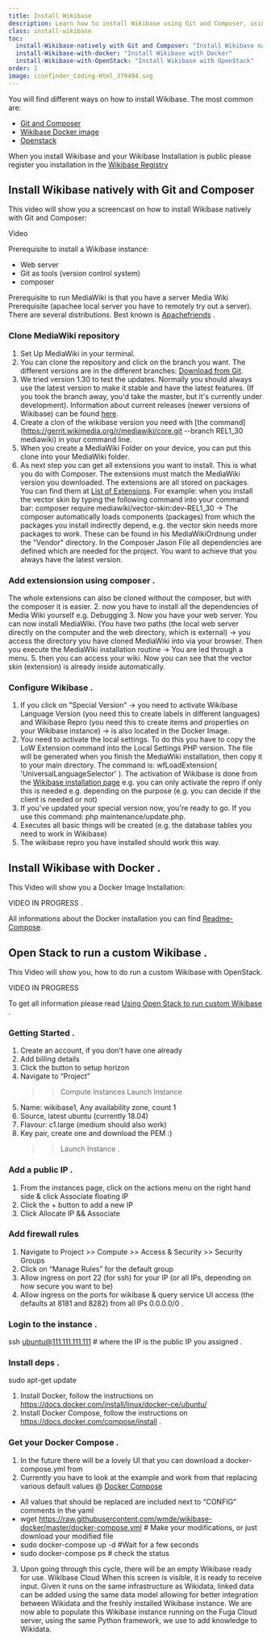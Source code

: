 ```yaml
---
title: Install Wikibase
description: Learn how to install Wikibase using Git and Composer, using the Wikibase Docker image or Open Stack
class: install-wikibase
toc:
  install-Wikibase-natively with Git and Composer: "Install Wikibase natively with Git and Composer"
  install-Wikibase-with-docker: "Install Wikibase with Docker"
  install-Wikibase-with-OpenStack: "Install Wikibase with OpenStack"
order: 1
image: iconfinder_Coding-Html_379494.svg
---
```


You will find different ways on how to install Wikibase. The most common are:

- [Git and Composer](https://www.mediawiki.org/wiki/Wikibase/Installation#Vagrant) 
- [Wikibase Docker image](https://github.com/wmde/wikibase-docker/blob/master/README-compose.md)
- [Openstack](https://fuga.cloud/labs/using-openstack-to-run-custom-wikibase/)

When you install Wikibase and your Wikibase Installation is public please register you installation in the [Wikibase Registry](http://wikibase-registry.wmflabs.org/wiki/Main_Page)

## Install Wikibase natively with Git and Composer 

This video will show you a screencast on how to install Wikibase natively with Git and Composer:

Video 

Prerequisite to install a Wikibase instance:
- Web server
- Git as tools (version control system) 
- composer

Prerequisite to run MediaWiki is that you have a server Media Wiki Prerequisite (apachee local server you have to remotely try out a server). There are several distributions. Best known is [Apachefriends](https://www.apachefriends.org/index.html) . 

### Clone MediaWiki repository 

1. Set Up MediaWiki in your terminal.
2. You can clone the repository and click on the branch you want. The different versions are in the different branches: [Download from Git](https://www.mediawiki.org/wiki/Download_from_Git).
4. We tried version 1.30 to test the updates. Normally you should always use the latest version to make it stable and have the latest features. (If you took the branch away, you'd take the master, but it's currently under development). Information about current releases (newer versions of Wikibase) can be found [here](https://www.mediawiki.org/wiki/Release_notes).
5. Create a clon of the wikibase version you need with [the command](https://gerrit.wikimedia.org/r/mediawiki/core.git --branch REL1_30 mediawiki) in your command line.
6. When you create a MediaWiki Folder on your device, you can put this clone into your MediaWiki folder.  
7. As next step you can get all extensions you want to install. This is what you do with Composer. The extensions must match the MediaWiki version you downloaded. The extensions are all stored on packages. You can find them at [List of Extensions](https://gerrit.wikimedia.org/r/#/admin/projects/?filter=mediawiki%252Fextensions%252F). 
For example: when you install the vector skin by typing the following command into your command bar: composer require mediawiki/vector-skin:dev-REL1_30 → The composer automatically loads components (packages) from which the packages you install indirectly depend, e.g. the vector skin needs more packages to work. These can be found in his MediaWikiOrdnung under the "Vendor" directory. In the Composer Jason File all dependencies are defined which are needed for the project. You want to achieve that you always have the latest version.  

### Add extensionsion using composer . 

The whole extensions can also be cloned without the composer, but with the composer it is easier.
2. now you have to install all the dependencies of Media Wiki yourself e.g. Debugging
3. Now you have your web server. You can now install MediaWiki. (You have two paths (the local web server directly on the computer and the web directory, which is external) → you access the directory you have cloned MediaWiki into via your browser.
Then you execute the MediaWiki installation routine → You are led through a menu. 
5. then you can access your wiki. Now you can see that the vector skin (extension) is already inside automatically.   

### Configure Wikibase . 

1. If you click on "Special Version" → you need to activate Wikibase Language Version (you need this to create labels in different languages) and Wikibase Repro (you need this to create items and properties on your Wikibase instance) → is also located in the Docker Image.
2. You need to activate the local settings. To do this you have to copy the LoW Extension command into the Local Settings PHP version. The file will be generated when you finish the MediaWiki installation, then copy it to your main directory. The command is: wfLoadExtension( 'UniversalLanguageSelector' ). 
The activation of Wikibase is done from the [Wikibase installation page](https://www.mediawiki.org/wiki/Wikibase/Installation) e.g. you can only activate the repro if only this is needed e.g. depending on the purpose (e.g. you can decide if the client is needed or not)
4. If you've updated your special version now, you're ready to go. If you use this command: php maintenance/update.php.
5. Executes all basic things will be created (e.g. the database tables you need to work in Wikibase)
6. The wikibase repro you have installed should work this way.   

## Install Wikibase with Docker .  

This Video will show you a Docker Image Installation:     

VIDEO IN PROGRESS . 

All informations about the Docker installation you can find [Readme-Compose](https://github.com/wmde/wikibase-docker/blob/master/README-compose.md).


## Open Stack to run a custom Wikibase . 


This Video will show you, how to do run a custom Wikibase with OpenStack.

VIDEO IN PROGRESS

To get all information please read [Using Open Stack to run custom Wikibase](https://fuga.cloud/labs/using-openstack-to-run-custom-wikibase/) . 

### Getting Started .    

1. Create an account, if you don’t have one already
2. Add billing details
3. Click the button to setup horizon
4. Navigate to “Project”
    >> Compute
    >> Instances
    >> Launch Instance
5. Name: wikibase1, Any availability zone, count 1
6. Source, latest ubuntu (currently 18.04)
7. Flavour: c1.large (medium should also work)
8. Key pair, create one and download the PEM :)
    >> Launch Instance . 

### Add a public IP . 

1. From the instances page, click on the actions menu on the right hand side & click Associate floating IP
2. Click the + button to add a new IP
3. Click Allocate IP && Associate

### Add firewall rules

1. Navigate to Project >> Compute >> Access & Security >> Security Groups
2. Click on “Manage Rules” for the default group
3. Allow ingress on port 22 (for ssh) for your IP (or all IPs, depending on how secure you want to be)
4. Allow ingress on the ports for wikibase & query service UI access (the defaults at 8181 and 8282) from all IPs 0.0.0.0/0 . 

### Login to the instance . 

ssh ubuntu@111.111.111.111 # where the IP is the public IP you assigned . 

### Install deps . 

sudo apt-get update

1. Install Docker, follow the instructions on https://docs.docker.com/install/linux/docker-ce/ubuntu/
2. Install Docker Compose, follow the instructions on https://docs.docker.com/compose/install . 

### Get your Docker Compose . 

1. In the future there will be a lovely UI that you can download a docker-compose.yml from
2. Currently you have to look at the example and work from that replacing various default values @ [Docker Compose]( https://github.com/wmde/wikibase-docker/blob/master/docker-compose.yml)
- All values that should be replaced are included next to “CONFIG” comments in the yaml
- wget https://raw.githubusercontent.com/wmde/wikibase-docker/master/docker-compose.yml # Make your modifications, or just download your modified file
- sudo docker-compose up -d #Wait for a few seconds
- sudo docker-compose ps # check the status
3. Upon going through this cycle, there will be an empty Wikibase ready for use. Wikibase Cloud When this screen is visible, it is ready to receive input. Given it runs on the same infrastructure as Wikidata, linked data can be added using the same data model allowing for better integration between Wikidata and the freshly installed Wikibase instance. We are now able to populate this Wikibase instance running on the Fuga Cloud server, using the same Python framework, we use to add knowledge to Wikidata.  





